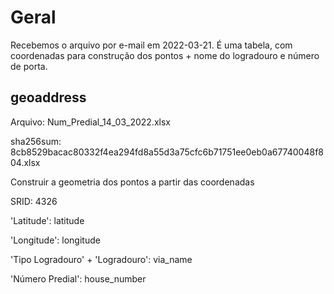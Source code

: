 # Geral

Recebemos o arquivo por e-mail em 2022-03-21. É uma tabela, com coordenadas para construção dos pontos + nome do logradouro e número de porta.



## geoaddress

Arquivo: Num_Predial_14_03_2022.xlsx

sha256sum: 8cb8529bacac80332f4ea294fd8a55d3a75cfc6b71751ee0eb0a67740048f804.xlsx

Construir a geometria dos pontos a partir das coordenadas

SRID: 4326

'Latitude': latitude

'Longitude': longitude

'Tipo Logradouro' + 'Logradouro': via_name

'Número Predial': house_number
